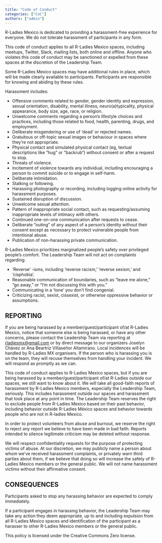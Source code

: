 ```yaml
---
title: "Code of Conduct"
categories: ["CoC"]
authors: ["admin"]
---
```


R-Ladies Mexico is dedicated to providing a harassment-free experience for everyone. We do not tolerate harassment of participants in any form.

This code of conduct applies to all R-Ladies Mexico spaces, including meetups, Twitter, Slack, mailing lists, both online and offline. Anyone who violates this code of conduct may be sanctioned or expelled from these spaces at the discretion of the Leadership Team.

Some R-Ladies Mexico spaces may have additional rules in place, which will be made clearly available to participants. Participants are responsible for knowing and abiding by these rules.

Harassment includes:

- Offensive comments related to gender, gender identity and expression, sexual orientation, disability, mental illness, neuro(a)typicality, physical appearance, body size, age, race, or religion.
- Unwelcome comments regarding a person’s lifestyle choices and practices, including those related to food, health, parenting, drugs, and employment.
- Deliberate misgendering or use of ‘dead’ or rejected names.
- Gratuitous or off-topic sexual images or behaviour in spaces where they’re not appropriate.
- Physical contact and simulated physical contact (eg, textual descriptions like “hug” or “backrub“) without consent or after a request to stop.
- Threats of violence.
- Incitement of violence towards any individual, including encouraging a person to commit suicide or to engage in self-harm.
- Deliberate intimidation.
- Stalking or following.
- Harassing photography or recording, including logging online activity for harassment purposes.
- Sustained disruption of discussion.
- Unwelcome sexual attention.
- Pattern of inappropriate social contact, such as requesting/assuming inappropriate levels of intimacy with others.
- Continued one-on-one communication after requests to cease.
- Deliberate “outing” of any aspect of a person’s identity without their consent except as necessary to protect vulnerable people from intentional abuse.
- Publication of non-harassing private communication.

R-Ladies Mexico prioritizes marginalized people’s safety over privileged people’s comfort. The  Leadership Team will not act on complaints regarding:

- ‘Reverse’ -isms, including ‘reverse racism,’ ‘reverse sexism,’ and ‘cisphobia’.
- Reasonable communication of boundaries, such as “leave me alone,” “go away,” or “I’m not discussing this with you.”
- Communicating in a ‘tone’ you don’t find congenial.
- Criticizing racist, sexist, cissexist, or otherwise oppressive behavior or assumptions.

## REPORTING

If you are being harassed by a member/guest/participant of/at R-Ladies Mexico, notice that someone else is being harassed, or have any other concerns, please contact the Leadership Team via reporting at rladiesmx@gmail.com or by direct message to our organizers Joselyn Chávez or Ana Beartriz Villaseñor Altamirano. Local incidences will be handled by R-Ladies MX organisers. If the person who is harassing you is on the team, they will recuse themselves from handling your incident. We will respond as promptly as we can.

This code of conduct applies to R-Ladies Mexico spaces, but if you are being harassed by a member/guest/participant of/at R-Ladies outside our spaces, we still want to know about it. We will take all good-faith reports of harassment by R-Ladies Mexico members, especially the Leadership Team, seriously. This includes harassment outside our spaces and harassment that took place at any point in time. The Leadership Team reserves the right to exclude people from R-Ladies Mexico based on their past behavior, including behavior outside R-Ladies México spaces and behavior towards people who are not in R-ladies Mexico.

In order to protect volunteers from abuse and burnout, we reserve the right to reject any report we believe to have been made in bad faith. Reports intended to silence legitimate criticism may be deleted without response.

We will respect confidentiality requests for the purpose of protecting victims of abuse. At our discretion, we may publicly name a person about whom we’ve received harassment complaints, or privately warn third parties about them, if we believe that doing so will increase the safety of R-Ladies Mexico members or the general public. We will not name harassment victims without their affirmative consent.

## CONSEQUENCES

Participants asked to stop any harassing behavior are expected to comply immediately.

If a participant engages in harassing behavior, the Leadership Team may take any action they deem appropriate, up to and including expulsion from all R-Ladies Mexico spaces and identification of the participant as a harasser to other R-Ladies Mexico members or the general public.

This policy is licensed under the Creative Commons Zero license.

